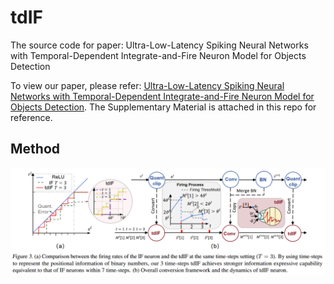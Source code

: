 # tdIF
The source code for paper: Ultra-Low-Latency Spiking Neural Networks with Temporal-Dependent Integrate-and-Fire Neuron Model for Objects Detection

To view our paper, please refer: [Ultra-Low-Latency Spiking Neural Networks with Temporal-Dependent Integrate-and-Fire Neuron Model for Objects Detection](https://arxiv.org/abs/2508.20392). The Supplementary Material is attached in this repo for reference.

## Method
![image](https://github.com/zhangcj13/tdIF/blob/main/images/overview.png)
